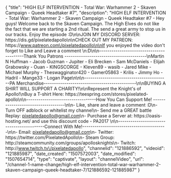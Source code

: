 {
    "title": "HIGH ELF INTERVENTION - Total War: Warhammer 2 - Skaven Campaign - Queek Headtaker #7",
    "description": "HIGH ELF INTERVENTION - Total War: Warhammer 2 - Skaven Campaign - Queek Headtaker #7 - Hey guys! Welcome back to the Skaven Campaign. The High Elves do not like the fact that we are starting a 2nd ritual. The send a great army to stop us in our tracks. Enjoy the episode :D\n\nJOIN MY DISCORD SERVER: https:\/\/dis.gd\/pixelatedapollo\n\nCHECK OUT MY PATREON: https:\/\/www.patreon.com\/pixelatedapollo\n\nIf you enjoyed the video don't forget to Like and Leave a comment \n:D\n\n-----------------------------------------Thank You Patrons ----------------------------------------\nMartin N Huffman - Jacob Guzman - Jupiter - Eli Brecken - Sam McDaniels - Elijah Grabowsky - Ouan - KINGSCORGE - Kleven89 - wasib - Jared Mike - Michael Murphy - Theswagginator420 - Gamer05863 - Krilis - Jimmy Ho - Hadril -  Mange33 - Logan Page\n\n\n-----------------------------------------PA Merchandise---------------------------------------------\n\nBUYING A SHIRT WILL SUPPORT A CHARITY!\n\nRepresent the Knight's of Apollo!\nBuy a T-shirt Here: https:\/\/teespring.com\/stores\/pixelated-apollo\n\n----------------------------------How You Can Support Me! -----------------------------------\n\n- Like, share and leave a comment :D\n- Turn OFF adblock or whitelist my channel\n- Send me a GREAT battle Replay: pixelatedapollo@gmail.com\n- Purchase a Server at: https:\/\/oasis-hosting.net\/ and use this discount code - PA2017 \n\n------------------------------------------Connect With Me!-----------------------------------------\n\n- Email: pixelatedapollo@gmail.com\n- Twitter: https:\/\/twitter.com\/PixelatedApollo\n- Steam Group:  http:\/\/steamcommunity.com\/groups\/apollosknights\n- Twitch: http:\/\/www.twitch.tv\/pixelatedapollo",
    "channelid": "121886592",
    "videoid": "121885987",
    "date_created": "1507572003",
    "date_modified": "1507654714",
    "type": "captivate",
    "layout": "channelVideo",
    "url": "\/channel-1-name-change\/high-elf-intervention-total-war-warhammer-2-skaven-campaign-queek-headtaker-7\/121886592-121885987"
}